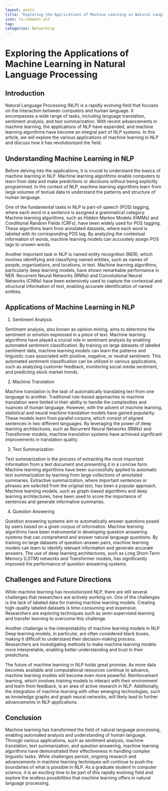 ```yaml
---
layout: posts
title: "Exploring the Applications of Machine Learning in Natural Language Processing"
icon: fa-comment-alt
tag:      
categories: Networking
---
```



# Exploring the Applications of Machine Learning in Natural Language Processing

## Introduction

Natural Language Processing (NLP) is a rapidly evolving field that focuses on the interaction between computers and human language. It encompasses a wide range of tasks, including language translation, sentiment analysis, and text summarization. With recent advancements in machine learning, the applications of NLP have expanded, and machine learning algorithms have become an integral part of NLP systems. In this article, we will explore the various applications of machine learning in NLP and discuss how it has revolutionized the field.

## Understanding Machine Learning in NLP

Before delving into the applications, it is crucial to understand the basics of machine learning in NLP. Machine learning algorithms enable computers to learn from data and make predictions or decisions without being explicitly programmed. In the context of NLP, machine learning algorithms learn from large volumes of textual data to understand the patterns and structure of human language.

One of the fundamental tasks in NLP is part-of-speech (POS) tagging, where each word in a sentence is assigned a grammatical category. Machine learning algorithms, such as Hidden Markov Models (HMMs) and Conditional Random Fields (CRFs), have been widely used for POS tagging. These algorithms learn from annotated datasets, where each word is labeled with its corresponding POS tag. By analyzing the contextual information of words, machine learning models can accurately assign POS tags to unseen words.

Another important task in NLP is named entity recognition (NER), which involves identifying and classifying named entities, such as names of people, organizations, and locations, in text. Machine learning algorithms, particularly deep learning models, have shown remarkable performance in NER. Recurrent Neural Networks (RNNs) and Convolutional Neural Networks (CNNs) have been extensively used to capture the contextual and structural information of text, enabling accurate identification of named entities.

## Applications of Machine Learning in NLP

1. Sentiment Analysis

Sentiment analysis, also known as opinion mining, aims to determine the sentiment or emotion expressed in a piece of text. Machine learning algorithms have played a crucial role in sentiment analysis by enabling automated sentiment classification. By training on large datasets of labeled sentiment data, machine learning models can learn the patterns and linguistic cues associated with positive, negative, or neutral sentiment. This automated sentiment classification can be utilized in various applications, such as analyzing customer feedback, monitoring social media sentiment, and predicting stock market trends.

2. Machine Translation

Machine translation is the task of automatically translating text from one language to another. Traditional rule-based approaches to machine translation were limited in their ability to handle the complexities and nuances of human language. However, with the advent of machine learning, statistical and neural machine translation models have gained popularity. These models learn from parallel corpora, which consist of aligned sentences in two different languages. By leveraging the power of deep learning architectures, such as Recurrent Neural Networks (RNNs) and Transformer models, machine translation systems have achieved significant improvements in translation quality.

3. Text Summarization

Text summarization is the process of extracting the most important information from a text document and presenting it in a concise form. Machine learning algorithms have been successfully applied to automatic text summarization by learning from large collections of annotated summaries. Extractive summarization, where important sentences or phrases are selected from the original text, has been a popular approach. Machine learning models, such as graph-based algorithms and deep learning architectures, have been used to score the importance of sentences and generate informative summaries.

4. Question Answering

Question answering systems aim to automatically answer questions posed by users based on a given corpus of information. Machine learning algorithms have been instrumental in developing question answering systems that can comprehend and answer natural language questions. By training on large datasets of question-answer pairs, machine learning models can learn to identify relevant information and generate accurate answers. The use of deep learning architectures, such as Long Short-Term Memory (LSTM) networks and Transformer models, has significantly improved the performance of question answering systems.

## Challenges and Future Directions

While machine learning has revolutionized NLP, there are still several challenges that researchers are actively working on. One of the challenges is the lack of labeled data for training machine learning models. Creating high-quality labeled datasets is time-consuming and expensive. Researchers are exploring techniques such as semi-supervised learning and transfer learning to overcome this challenge.

Another challenge is the interpretability of machine learning models in NLP. Deep learning models, in particular, are often considered black boxes, making it difficult to understand their decision-making process. Researchers are investigating methods to make machine learning models more interpretable, enabling better understanding and trust in their predictions.

The future of machine learning in NLP holds great promise. As more data becomes available and computational resources continue to advance, machine learning models will become even more powerful. Reinforcement learning, which involves training models to interact with their environment and learn from feedback, is an area of active research in NLP. Additionally, the integration of machine learning with other emerging technologies, such as knowledge graphs and graph neural networks, will likely lead to further advancements in NLP applications.

## Conclusion

Machine learning has transformed the field of natural language processing, enabling automated analysis and understanding of human language. Through various applications, such as sentiment analysis, machine translation, text summarization, and question answering, machine learning algorithms have demonstrated their effectiveness in handling complex linguistic tasks. While challenges persist, ongoing research and advancements in machine learning techniques will continue to push the boundaries of what is possible in NLP. As a graduate student in computer science, it is an exciting time to be part of this rapidly evolving field and explore the endless possibilities that machine learning offers in natural language processing.